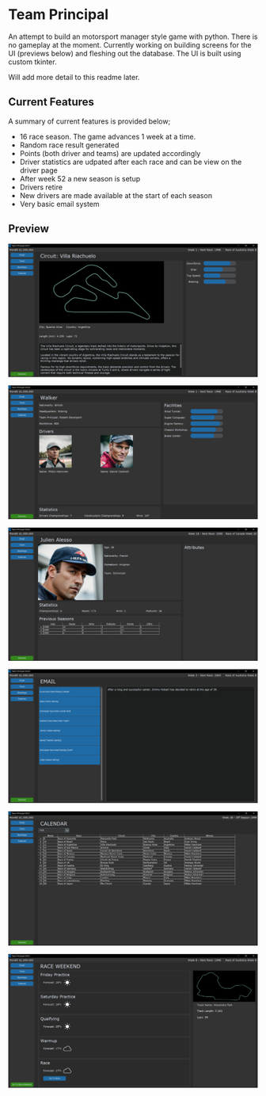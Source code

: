 # Team Principal

An attempt to build an motorsport manager style game with python. There is no gameplay at the moment. Currently working on building screens for the UI (previews below) and fleshing out the database. The UI is built using custom tkinter.

Will add more detail to this readme later.

## Current Features

A summary of current features is provided below;

- 16 race season. The game advances 1 week at a time.
- Random race result generated
- Points (both driver and teams) are updated accordingly
- Driver statistics are udpated after each race and can be view on the driver page
- After week 52 a new season is setup
- Drivers retire
- New drivers are made available at the start of each season
- Very basic email system

## Preview

![Circuit](images/circuit_page.PNG)

![Circuit](images/team_page.PNG)

![Circuit](images/driver_page.PNG)

![Circuit](images/email_page.PNG)

![Circuit](images/calander_page.PNG)

![Circuit](images/race_weekend_page.PNG)